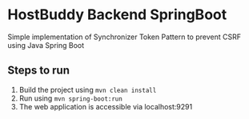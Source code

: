 # HostBuddy Backend SpringBoot
Simple implementation of Synchronizer Token Pattern to prevent CSRF using Java Spring Boot 

## Steps to run
1. Build the project using
  `mvn clean install`
2. Run using `mvn spring-boot:run`
3. The web application is accessible via localhost:9291
